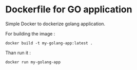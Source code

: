 # Dockerfile for GO application

Simple Docker to dockerize golang application.

For building the image :
```
docker build -t my-golang-app:latest .
```
Than run it :

```
docker run my-golang-app
```
